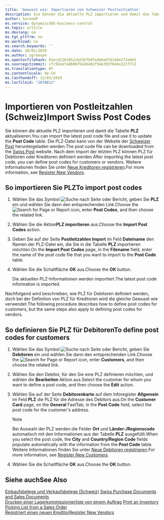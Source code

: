 ```yaml
---
title: 'Gewusst wie: Importieren von Schweizer Postleitzahlen'
description: Sie können die aktuelle PLZ importieren und damit die Tabelle PLZ aktualisieren. Die PLZ-Datei kann von der Website der Schweizer Post heruntergeladen werden. Nach dem Import der letzten PLZ können PLZ für Debitoren oder Kreditoren definiert werden.
author: SorenGP
ms.service: dynamics365-business-central
ms.topic: article
ms.devlang: na
ms.tgt_pltfrm: na
ms.workload: na
ms.search.keywords: ''
ms.date: 10/01/2019
ms.author: sgroespe
ms.openlocfilehash: 01ecd2261852cb236fb0fede6a9761dde2f2e0e5
ms.sourcegitcommit: cfc92eefa8b06fb426482f54e393f0e6e222f712
ms.translationtype: HT
ms.contentlocale: de-CH
ms.lasthandoff: 12/03/2019
ms.locfileid: "2878812"
---
```

# <a name="import-swiss-post-codes"></a><span data-ttu-id="e2351-105">Importieren von Postleitzahlen (Schweiz)</span><span class="sxs-lookup"><span data-stu-id="e2351-105">Import Swiss Post Codes</span></span>
<span data-ttu-id="e2351-106">Sie können die aktuelle PLZ importieren und damit die Tabelle **PLZ** aktualisieren.</span><span class="sxs-lookup"><span data-stu-id="e2351-106">You can import the latest post code file and use it to update the **Post Code** table.</span></span> <span data-ttu-id="e2351-107">Die PLZ-Datei kann von der Website der [Schweizer Post](https://go.microsoft.com/fwlink/?LinkId=150292) heruntergeladen werden.</span><span class="sxs-lookup"><span data-stu-id="e2351-107">The post code file can be downloaded from the [Swiss Post](https://go.microsoft.com/fwlink/?LinkId=150292) website.</span></span> <span data-ttu-id="e2351-108">Nach dem Import der letzten PLZ können PLZ für Debitoren oder Kreditoren definiert werden.</span><span class="sxs-lookup"><span data-stu-id="e2351-108">After importing the latest post code, you can define post codes for customers or vendors.</span></span> <span data-ttu-id="e2351-109">Weitere Informationen finden Sie unter [Neue Kreditoren registrieren](../../purchasing-how-register-new-vendors.md).</span><span class="sxs-lookup"><span data-stu-id="e2351-109">For more information, see [Register New Vendors](../../purchasing-how-register-new-vendors.md).</span></span>  

## <a name="to-import-post-codes"></a><span data-ttu-id="e2351-110">So importieren Sie PLZ</span><span class="sxs-lookup"><span data-stu-id="e2351-110">To import post codes</span></span>  

1.  <span data-ttu-id="e2351-111">Wählen Sie das Symbol ![Suche nach Seite oder Bericht](../../media/ui-search/search_small.png "Suche nach Seiten- oder Berichtssymbolen"), geben Sie **PLZ** ein und wählen Sie dann den entsprechenden Link.</span><span class="sxs-lookup"><span data-stu-id="e2351-111">Choose the ![Search for Page or Report](../../media/ui-search/search_small.png "Search for Page or Report icon") icon, enter **Post Codes**, and then choose the related link.</span></span>  
2.  <span data-ttu-id="e2351-112">Wählen Sie die Aktion**PLZ importieren** aus.</span><span class="sxs-lookup"><span data-stu-id="e2351-112">Choose the **Import Post Codes** action.</span></span>  
3.  <span data-ttu-id="e2351-113">Geben Sie auf der Seite **Postleitzahlen Import** im Feld **Dateiname** den Namen der PLZ-Datei ein, die Sie in die Tabelle **PLZ** importieren möchten.</span><span class="sxs-lookup"><span data-stu-id="e2351-113">On the **Import Post Codes** page, in the **Filename** field, enter the name of the post code file that you want to import to the **Post Code** table.</span></span>  
4.  <span data-ttu-id="e2351-114">Wählen Sie die Schaltfläche **OK** aus.</span><span class="sxs-lookup"><span data-stu-id="e2351-114">Choose the **OK** button.</span></span>  

    <span data-ttu-id="e2351-115">Die aktuellen PLZ-Informationen werden importiert.</span><span class="sxs-lookup"><span data-stu-id="e2351-115">The latest post code information is imported.</span></span>  

<span data-ttu-id="e2351-116">Nachfolgend wird beschrieben, wie PLZ für Debitoren definiert werden, doch bei der Definition von PLZ für Kreditoren wird die gleiche Gewusst wie verwendet.</span><span class="sxs-lookup"><span data-stu-id="e2351-116">The following procedure describes how to define post codes for customers, but the same steps also apply to defining post codes for vendors.</span></span>  

## <a name="to-define-post-codes-for-customers"></a><span data-ttu-id="e2351-117">So definieren Sie PLZ für Debitoren</span><span class="sxs-lookup"><span data-stu-id="e2351-117">To define post codes for customers</span></span>  

1.  <span data-ttu-id="e2351-118">Wählen Sie das Symbol ![Suche nach Seite oder Bericht](../../media/ui-search/search_small.png "Suche nach Seiten- oder Berichtssymbolen"), geben Sie **Debitoren** ein und wählen Sie dann den entsprechenden Link.</span><span class="sxs-lookup"><span data-stu-id="e2351-118">Choose the ![Search for Page or Report](../../media/ui-search/search_small.png "Search for Page or Report icon") icon, enter **Customers**, and then choose the related link.</span></span>  
2.  <span data-ttu-id="e2351-119">Wählen Sie den Debitor, für den Sie eine PLZ definieren möchten, und wählen die **Bearbeiten** Aktion aus.</span><span class="sxs-lookup"><span data-stu-id="e2351-119">Select the customer for whom you want to define a post code, and then choose the **Edit** action.</span></span>  
3.  <span data-ttu-id="e2351-120">Wählen Sie auf der Seite **Debitorenkarte** auf dem Inforegister **Allgemein** im Feld **PLZ** die PLZ für die Adresse des Debitors aus.</span><span class="sxs-lookup"><span data-stu-id="e2351-120">On the **Customer Card** page, on the **General** FastTab, in the **Post Code** field, select the post code for the customer's address.</span></span>  

    > [!NOTE]  
    >  <span data-ttu-id="e2351-121">Bei Auswahl der PLZ werden die Felder **Ort** und **Länder-/Regionscode** automatisch mit den Informationen aus der Tabelle **PLZ** ausgefüllt.</span><span class="sxs-lookup"><span data-stu-id="e2351-121">When you select the post code, the **City** and **Country/Region Code** fields populate automatically with the information from the **Post Code** table.</span></span> <span data-ttu-id="e2351-122">Weitere Informationen finden Sie unter [Neue Debitoren registrieren](../../sales-how-register-new-customers.md).</span><span class="sxs-lookup"><span data-stu-id="e2351-122">For more information, see [Register New Customers](../../sales-how-register-new-customers.md).</span></span>  

4.  <span data-ttu-id="e2351-123">Wählen Sie die Schaltfläche **OK** aus.</span><span class="sxs-lookup"><span data-stu-id="e2351-123">Choose the **OK** button.</span></span>  

## <a name="see-also"></a><span data-ttu-id="e2351-124">Siehe auch</span><span class="sxs-lookup"><span data-stu-id="e2351-124">See Also</span></span>   
 <span data-ttu-id="e2351-125">[Einkaufsbelege und Verkaufsbelege (Schweiz)](swiss-purchase-documents-and-sales-documents.md) </span><span class="sxs-lookup"><span data-stu-id="e2351-125">[Swiss Purchase Documents and Sales Documents](swiss-purchase-documents-and-sales-documents.md) </span></span>  
 <span data-ttu-id="e2351-126">[Drucken einer Lagerkommissionierliste von einem Auftrag](how-to-print-an-inventory-picking-list-from-a-sales-order.md) </span><span class="sxs-lookup"><span data-stu-id="e2351-126">[Print an Inventory Picking List from a Sales Order](how-to-print-an-inventory-picking-list-from-a-sales-order.md) </span></span>  
 [<span data-ttu-id="e2351-127">Registriert einen neuen Kreditor</span><span class="sxs-lookup"><span data-stu-id="e2351-127">Register New Vendors</span></span>](../../purchasing-how-register-new-vendors.md)  
